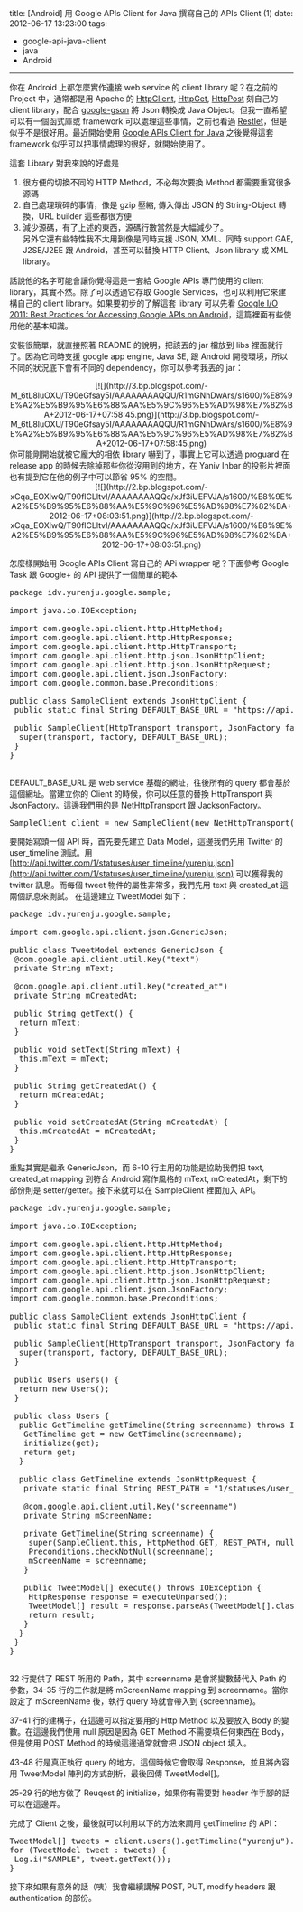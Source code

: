 title: \[Android\] 用 Google APIs Client for Java 撰寫自己的 APIs Client (1)
date: 2012-06-17 13:23:00
tags: 
- google-api-java-client
- java
- Android
---

你在 Android 上都怎麼實作連接 web service 的 client library 呢？在之前的 Project 中，通常都是用 Apache 的 [HttpClient](http://developer.android.com/reference/org/apache/http/client/HttpClient.html), [HttpGet](http://developer.android.com/reference/org/apache/http/client/methods/HttpGet.html), [HttpPost](http://developer.android.com/reference/org/apache/http/client/methods/HttpPost.html) 刻自己的 client library，配合 [google-gson](http://code.google.com/p/google-gson/) 將 Json 轉換成 Java Object。但我一直希望可以有一個函式庫或 framework 可以處理這些事情，之前也看過&nbsp;[Restlet](http://www.restlet.org/)，但是似乎不是很好用。最近開始使用 [Google APIs Client for Java](http://code.google.com/p/google-api-java-client/) 之後覺得這套 framework 似乎可以把事情處理的很好，就開始使用了。

這套 Library 對我來說的好處是

1.  很方便的切換不同的 HTTP Method，不必每次要換 Method 都需要重寫很多源碼
2.  自己處理瑣碎的事情，像是 gzip 壓縮, 傳入傳出 JSON 的 String-Object 轉換，URL builder 這些都很方便
3.  減少源碼，有了上述的東西，源碼行數當然是大幅減少了。<div>另外它還有些特性我不太用到像是同時支援 JSON, XML、同時 support GAE, J2SE/J2EE 跟 Android，甚至可以替換 HTTP Client、Json library 或 XML library。</div>

話說他的名字可能會讓你覺得這是一套給 Google APIs 專門使用的 client library，其實不然。除了可以透過它存取 Google Services，也可以利用它來建構自己的 client library。如果要初步的了解這套 library 可以先看 [Google I/O 2011: Best Practices for Accessing Google APIs on Android](http://youtu.be/9fBcrzA-hWY)，這篇裡面有些使用他的基本知識。

安裝很簡單，就直接照著 README 的說明，把該丟的 jar 檔放到 libs 裡面就行了。因為它同時支援 google app engine, Java SE, 跟 Android 開發環境，所以不同的狀況底下會有不同的 dependency，你可以參考我丟的 jar：

<div class="separator" style="clear: both; text-align: center;">[![](http://3.bp.blogspot.com/-M_6tL8luOXU/T90eGfsay5I/AAAAAAAAQQU/R1mGNhDwArs/s1600/%E8%9E%A2%E5%B9%95%E6%88%AA%E5%9C%96%E5%AD%98%E7%82%BA+2012-06-17+07:58:45.png)](http://3.bp.blogspot.com/-M_6tL8luOXU/T90eGfsay5I/AAAAAAAAQQU/R1mGNhDwArs/s1600/%E8%9E%A2%E5%B9%95%E6%88%AA%E5%9C%96%E5%AD%98%E7%82%BA+2012-06-17+07:58:45.png)</div>
你可能剛開始就被它龐大的相依 library 嚇到了，事實上它可以透過 proguard 在 release app 的時候去除掉那些你從沒用到的地方，在&nbsp;Yaniv Inbar 的投影片裡面也有提到它在他的例子中可以節省 95% 的空間。

<div class="separator" style="clear: both; text-align: center;">[![](http://2.bp.blogspot.com/-xCqa_EOXlwQ/T90flCLltvI/AAAAAAAAQQc/xJf3iUEFVJA/s1600/%E8%9E%A2%E5%B9%95%E6%88%AA%E5%9C%96%E5%AD%98%E7%82%BA+2012-06-17+08:03:51.png)](http://2.bp.blogspot.com/-xCqa_EOXlwQ/T90flCLltvI/AAAAAAAAQQc/xJf3iUEFVJA/s1600/%E8%9E%A2%E5%B9%95%E6%88%AA%E5%9C%96%E5%AD%98%E7%82%BA+2012-06-17+08:03:51.png)</div>

怎麼樣開始用 Google APIs Client 寫自己的 APi wrapper 呢？下面參考 Google Task 跟 Google+ 的 API 提供了一個簡單的範本

<pre class="brush: java">package idv.yurenju.google.sample;

import java.io.IOException;

import com.google.api.client.http.HttpMethod;
import com.google.api.client.http.HttpResponse;
import com.google.api.client.http.HttpTransport;
import com.google.api.client.http.json.JsonHttpClient;
import com.google.api.client.http.json.JsonHttpRequest;
import com.google.api.client.json.JsonFactory;
import com.google.common.base.Preconditions;

public class SampleClient extends JsonHttpClient {
 public static final String DEFAULT_BASE_URL = "https://api.twitter.com/";

 public SampleClient(HttpTransport transport, JsonFactory factory) {
  super(transport, factory, DEFAULT_BASE_URL);
 }
}

</pre>
DEFAULT_BASE_URL 是 web service 基礎的網址，往後所有的 query 都會基於這個網址。當建立你的 Client 的時候，你可以任意的替換 HttpTransport 與 JsonFactory。這邊我們用的是 NetHttpTransport 跟 JacksonFactory。

<pre class="brush: java">SampleClient client = new SampleClient(new NetHttpTransport(), new JacksonFactory());
</pre>
要開始寫頭一個 API 時，首先要先建立 Data Model，這邊我們先用 Twitter 的 user_timeline 測試。用 [http://api.twitter.com/1/statuses/user_timeline/yurenju.json](http://api.twitter.com/1/statuses/user_timeline/yurenju.json) 可以獲得我的 twitter 訊息。而每個 tweet 物件的屬性非常多，我們先用 text 與 created_at 這兩個訊息來測試。  在這邊建立 TweetModel 如下： 
<pre class="brush: java">package idv.yurenju.google.sample;

import com.google.api.client.json.GenericJson;

public class TweetModel extends GenericJson {
 @com.google.api.client.util.Key("text")
 private String mText;

 @com.google.api.client.util.Key("created_at")
 private String mCreatedAt;

 public String getText() {
  return mText;
 }

 public void setText(String mText) {
  this.mText = mText;
 }

 public String getCreatedAt() {
  return mCreatedAt;
 }

 public void setCreatedAt(String mCreatedAt) {
  this.mCreatedAt = mCreatedAt;
 }
}
</pre>
重點其實是繼承 GenericJson，而 6-10 行主用的功能是協助我們把 text, created_at mapping 到符合 Android 寫作風格的 mText, mCreatedAt，剩下的部份則是 setter/getter。接下來就可以在 SampleClient 裡面加入 API。

<pre class="brush: java">package idv.yurenju.google.sample;

import java.io.IOException;

import com.google.api.client.http.HttpMethod;
import com.google.api.client.http.HttpResponse;
import com.google.api.client.http.HttpTransport;
import com.google.api.client.http.json.JsonHttpClient;
import com.google.api.client.http.json.JsonHttpRequest;
import com.google.api.client.json.JsonFactory;
import com.google.common.base.Preconditions;

public class SampleClient extends JsonHttpClient {
 public static final String DEFAULT_BASE_URL = "https://api.twitter.com/";

 public SampleClient(HttpTransport transport, JsonFactory factory) {
  super(transport, factory, DEFAULT_BASE_URL);
 }

 public Users users() {
  return new Users();
 }

 public class Users {
  public GetTimeline getTimeline(String screenname) throws IOException {
   GetTimeline get = new GetTimeline(screenname);
   initialize(get);
   return get;
  }

  public class GetTimeline extends JsonHttpRequest {
   private static final String REST_PATH = "1/statuses/user_timeline/{screenname}.json";

   @com.google.api.client.util.Key("screenname")
   private String mScreenName;

   private GetTimeline(String screenname) {
    super(SampleClient.this, HttpMethod.GET, REST_PATH, null);
    Preconditions.checkNotNull(screenname);
    mScreenName = screenname;
   }

   public TweetModel[] execute() throws IOException {
    HttpResponse response = executeUnparsed();
    TweetModel[] result = response.parseAs(TweetModel[].class);
    return result;
   }
  }
 }
}

</pre>
32 行提供了 REST 所用的 Path，其中 screenname 是會將變數替代入 Path 的參數，34-35 行的工作就是將 mScreenName mapping 到 screenname。當你設定了 mScreenName 後，執行 query 時就會帶入到 {screenname}。

37-41 行的建構子，在這邊可以指定要用的 Http Method 以及要放入 Body 的變數。在這邊我們使用 null 原因是因為 GET Method 不需要填任何東西在 Body，但是使用 POST Method 的時候這邊通常就會把 JSON object 填入。

43-48 行是真正執行 query 的地方。這個時候它會取得 Response，並且將內容用&nbsp;TweetModel 陣列的方式剖析，最後回傳&nbsp;TweetModel[]。

25-29 行的地方做了 Reuqest 的 initialize，如果你有需要對 header 作手腳的話可以在這邊弄。

完成了 Client 之後，最後就可以利用以下的方法來調用 getTimeline 的 API：

<pre class="brush: java">TweetModel[] tweets = client.users().getTimeline("yurenju").execute();
for (TweetModel tweet : tweets) {
 Log.i("SAMPLE", tweet.getText());
}</pre>
接下來如果有意外的話（咦）我會繼續講解 POST, PUT, modify headers 跟 authentication 的部份。